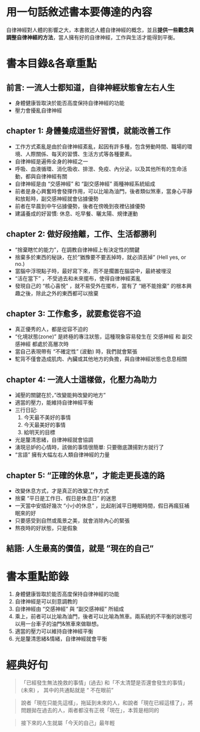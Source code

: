 # 用一句話敘述書本要傳達的內容

自律神經對人體的影響之大，本書敘述人體自律神經的概念，並且**提供一些觀念與調整自律神經的方法**，當人擁有好的自律神經，工作與生活才能得到平衡。

# 書本目錄&各章重點

## 前言:  一流人士都知道，自律神經狀態會左右人生

- 身體健康皆取決於能否高度保持自律神經的功能
- 壓力會擾亂自律神經

## chapter 1: 身體養成這些好習慣，就能改善工作

- 工作方式紊亂是由於自律神經紊亂，起因有許多種，包含勞動時間、職場的環境、人際關係、每天的習慣、生活方式等各種要素。
- 自律神經是遍佈全身的神經之一
- 呼吸、血液循環、消化吸收、排泄、免疫、內分泌，以及其他所有的生命活動，都與自律神經有關
- 自律神經是由 “交感神經” 和 “副交感神經” 兩種神經系統組成
- 前者是身心興奮時會發揮作用，可以比喻為油門，後者類似煞車，當身心平靜和放鬆時，副交感神經就會佔據優勢
- 前者在早晨到中午佔據優勢，後者在傍晚到夜裡佔據優勢
- 建議養成的好習慣: 休息、吃早餐、曬太陽、規律運動

## chapter 2: 做好段捨離，工作、生活都勝利

- “捨棄瞎忙的能力”，在調教自律神經上有決定性的關鍵
- 捨棄多於東西的秘訣，在於”猶豫要不要丟掉時，就必須丟掉”  (Hell yes, or no.)
- 當腦中浮現點子時，最好寫下來，而不是擱置在腦袋中，最終被埋沒
- “活在當下” ，不受過去和未來擺布，使得自律神經紊亂
- 發現自己的 “核心喜悅” ，就不易受外在擺布，當有了 “絕不能捨棄” 的根本興趣之後，除此之外的東西都可以捨棄

## chapter 3: 工作愈多，就要愈從容不迫

- 真正優秀的人，都是從容不迫的
- “化境狀態(zone)” 是終極的專注狀態，這種現象容易發生在 交感神經 和 副交感神經 都處於高層次時
- 當自己表現帶有 “不確定性” (波動) 時，我們就會緊張
- 駝背不僅會造成肌肉、內臟或其他地方的負擔，與自律神經狀態也息息相關

## chapter 4: 一流人士這樣做，化壓力為助力

- 減壓的關鍵在於，”改變能夠改變的地方”
- 適當的壓力，能維持自律神經平衡
- 三行日記:
    1.  今天最不美好的事情
    2. 今天最美好的事情
    3. 給明天的目標
- 光是釐清思緒，自律神經就會協調
- 湧現忌妒的心情時，該做的事情很簡單: 只要徹底讚揚對方就行了
- “言語” 擁有大幅左右人類自律神經的力量

## chapter 5: “正確的休息”，才能走更長遠的路

- 改變休息方式，才是真正的改變工作方式
- 捨棄 “平日是工作日、假日是休息日” 的迷思
- 一天當中安插好幾次 “小小的休息” ，比起削減平日睡眠時間，假日再瘋狂補眠來的好
- 只要感受到自然或風景之美，就會消除內心的緊張
- 熬夜時的好狀態，只是假象

## 結語: 人生最高的價值，就是 ”現在的自己”

# 書本重點節錄

1. 身體健康皆取於能否高度保持自律神經的功能
2. 自律神經是可以刻意調教的
3. 自律神經由 “交感神經” 與 “副交感神經” 所組成
4. 乘上，前者可以比喻為油門，後者可以比喻為煞車。兩系統的不平衡的狀態可以用一台車子的油門&煞車來做聯想。
5. 適當的壓力可以維持自律神經平衡
6. 光是釐清思緒&情緒，自律神經就會平衡

# 經典好句

> 「已經發生無法挽救的事情」(過去) 和「不太清楚是否還會發生的事情」 (未來) ， 其中的共通點就是 “ 不在眼前”
> 

> 說者「現在只能先這樣」，拖延到未來的人，和說者「現在已經這樣了」，將問題拋在過去的人，兩者都沒有正視「現在」，本質是相同的
> 

> 接下來的人生就屬「今天的自己」最年輕
>